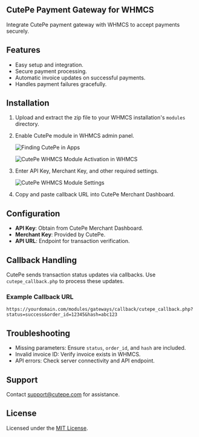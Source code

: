## CutePe Payment Gateway for WHMCS

Integrate CutePe payment gateway with WHMCS to accept payments securely.

## Features

- Easy setup and integration.
- Secure payment processing.
- Automatic invoice updates on successful payments.
- Handles payment failures gracefully.

## Installation

1. Upload and extract the zip file to your WHMCS installation's `modules` directory.

2. Enable CutePe module in WHMCS admin panel.

    ![Finding CutePe in Apps](https://i.ibb.co/pBj8N6LM/2025-07-12-15-15.png)

    ![CutePe WHMCS Module Activation in WHMCS](https://i.ibb.co/8Dz4K041/2025-07-12-15-17.png)

3. Enter API Key, Merchant Key, and other required settings.

    ![CutePe WHMCS Module Settings](https://i.ibb.co/Y4DdbXs2/2025-07-12-15-21.png)

4. Copy and paste callback URL into CutePe Merchant Dashboard.

## Configuration

- **API Key**: Obtain from CutePe Merchant Dashboard.
- **Merchant Key**: Provided by CutePe.
- **API URL**: Endpoint for transaction verification.

## Callback Handling

CutePe sends transaction status updates via callbacks. Use `cutepe_callback.php` to process these updates.

### Example Callback URL

```
https://yourdomain.com/modules/gateways/callback/cutepe_callback.php?status=success&order_id=12345&hash=abc123
```

## Troubleshooting

- Missing parameters: Ensure `status`, `order_id`, and `hash` are included.
- Invalid invoice ID: Verify invoice exists in WHMCS.
- API errors: Check server connectivity and API endpoint.

## Support

Contact [support@cutepe.com](mailto:support@cutepe.com) for assistance.

## License

Licensed under the [MIT License](LICENSE).
